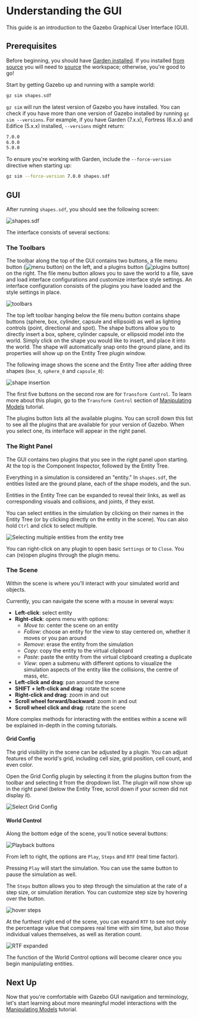 # Understanding the GUI

This guide is an introduction to the Gazebo Graphical User Interface (GUI).

## Prerequisites

Before beginning, you should have [Garden installed](/docs/garden/install).
If you installed [from source](/docs/garden/install)
you will need to [source](/docs/garden/install_ubuntu_src#using-the-workspace) the workspace;
otherwise, you're good to go!

Start by getting Gazebo up and running with a sample world:

```bash
gz sim shapes.sdf
```

`gz sim` will run the latest version of Gazebo you have installed.
You can check if you have more than one version of Gazebo installed by running `gz sim --versions`.
For example, if you have Garden (7.x.x), Fortress (6.x.x) and Edifice (5.x.x) installed, `--versions` might return:

```bash
7.0.0
6.0.0
5.0.0
```

To ensure you're working with Garden, include the `--force-version` directive when starting up:

```bash
gz sim --force-version 7.0.0 shapes.sdf
```

## GUI

After running `shapes.sdf`, you should see the following screen:

![shapes.sdf](tutorials/gui/shapes.png)

The interface consists of several sections:

### The Toolbars

The toolbar along the top of the GUI contains two buttons, a file menu button (![menu button](tutorials/gui/menu_btn.png)) on the left, and a plugins button (![plugins button](tutorials/gui/plugins_btn.png)) on the right.
The file menu button allows you to save the world to a file, save and load interface configurations and customize interface style settings.
An interface configuration consists of the plugins you have loaded and the style settings in place.

![toolbars](tutorials/gui/toolbars.png)

The top left toolbar hanging below the file menu button contains shape buttons (sphere, box, cylinder, capsule and ellipsoid) as well as lighting controls (point, directional and spot). 
The shape buttons allow you to directly insert a box, sphere, cylinder capsule, or ellipsoid model into the world.
Simply click on the shape you would like to insert, and place it into the world.
The shape will automatically snap onto the ground plane, and its properties will show up on the Entity Tree plugin window.

The following image shows the scene and the Entity Tree after adding three shapes (`box_0`, `sphere_0` and `capsule_0`):

![shape insertion](tutorials/gui/shape_insertion.png)

The first five buttons on the second row are for `Transform Control`. 
To learn more about this plugin, go to the `Transform Control` section of [Manipulating Models](manipulating_models) tutorial.

The plugins button lists all the available plugins.
You can scroll down this list to see all the plugins that are available for your version of Gazebo.
When you select one, its interface will appear in the right panel.

### The Right Panel

The GUI contains two plugins that you see in the right panel upon starting.
At the top is the Component Inspector, followed by the Entity Tree.

Everything in a simulation is considered an "entity."
In `shapes.sdf`, the entities listed are the ground plane, each of the shape models, and the sun.

Entities in the Entity Tree can be expanded to reveal their links, as well as corresponding visuals and collisions, and joints, if they exist.

You can select entities in the simulation by clicking on their names in the Entity Tree (or by clicking directly on the entity in the scene).
You can also hold `Ctrl` and click to select multiple.

![Selecting multiple entities from the entity tree](tutorials/gui/entity_select.png)

You can right-click on any plugin to open basic `Settings` or to `Close`.
You can (re)open plugins through the plugin menu. 

### The Scene

Within the scene is where you'll interact with your simulated world and objects.

Currently, you can navigate the scene with a mouse in several ways:

* **Left-click**: select entity
* **Right-click**: opens menu with options:
  * *Move to*: center the scene on an entity
  * *Follow*: choose an entity for the view to  stay centered on, whether it moves or you pan around
  * *Remove*: erase the entity from the simulation
  * *Copy*: copy the entity to the virtual clipboard
  * *Paste*: paste the entity from the virtual clipboard creating a duplicate
  * *View*: open a submenu with different options to visualize the simulation aspects of the entity like the collisions, the centre of mass, etc.
* **Left-click and drag**: pan around the scene
* **SHIFT + left-click and drag**: rotate the scene
* **Right-click and drag**: zoom in and out
* **Scroll wheel forward/backward**: zoom in and out
* **Scroll wheel click and drag**: rotate the scene

More complex methods for interacting with the entities within a scene will be explained in-depth in the coming tutorials.

#### Grid Config

The grid visibility in the scene can be adjusted by a plugin.
You can adjust features of the world's grid, including cell size, grid position, cell count, and even color.

Open the Grid Config plugin by selecting it from the plugins button from the toolbar and selecting it from the dropdown list. 
The plugin will now show up in the right panel (below the Entity Tree, scroll down if your screen did not display it).

![Select Grid Config](tutorials/gui/grid_config.png)

#### World Control

Along the bottom edge of the scene, you'll notice several buttons:

![Playback buttons](tutorials/gui/playback.png)

From left to right, the options are `Play`, `Steps` and `RTF` (real time factor).

Pressing `Play` will start the simulation.
You can use the same button to pause the simulation as well.

The `Steps` button allows you to step through the simulation at the rate of a step size, or simulation iteration.
You can customize step size by hovering over the button.

![hover steps](tutorials/gui/hover_steps.png)

At the furthest right end of the scene, you can expand `RTF` to see not only the percentage value that compares real time with sim time, but also those individual values themselves, as well as iteration count.

![RTF expanded](tutorials/gui/rtf_expanded.png)

The function of the World Control options will become clearer once you begin manipulating entities.

## Next Up

Now that you're comfortable with Gazebo GUI navigation and terminology, let's start learning about more meaningful model interactions with the [Manipulating Models](manipulating_models) tutorial.
